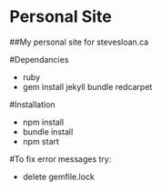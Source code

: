 # Personal Site

##My personal site for stevesloan.ca

#Dependancies
* ruby
* gem install jekyll bundle redcarpet

#Installation
* npm install
* bundle install
* npm start

#To fix error messages try: 
* delete gemfile.lock
